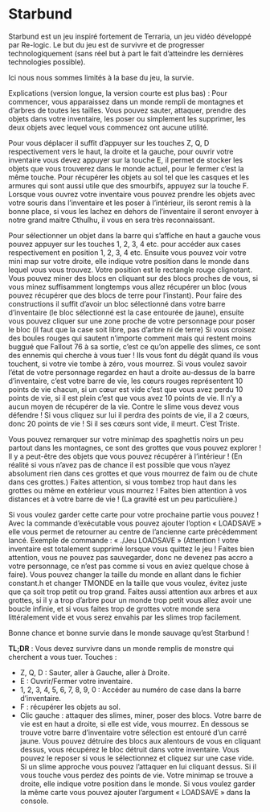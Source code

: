 #                                                 **Starbund**

Starbund est un jeu inspiré fortement de Terraria, un jeu vidéo développé par Re-logic.
Le but du jeu est de survivre et de progresser technologiquement (sans réel but à part le fait d’atteindre les dernières technologies possible).

Ici nous nous sommes limités à la base du jeu, la survie.

Explications (version longue, la version courte est plus bas) :
Pour commencer, vous apparaissez dans un monde rempli de montagnes et d’arbres de toutes les tailles. Vous pouvez sauter, attaquer, prendre des objets dans votre inventaire, les poser ou simplement les supprimer, les deux objets avec lequel vous commencez ont aucune utilité.

Pour vous déplacer il suffit d’appuyer sur les touches Z, Q, D respectivement vers le haut, la droite et la gauche, pour ouvrir votre inventaire vous devez appuyer sur la touche E, il permet de stocker les objets que vous trouverez dans le monde actuel, pour le fermer c’est la même touche. Pour récupérer les objets au sol tel que les casques et les armures qui sont aussi utile que des smourbifs, appuyez sur la touche F. Lorsque vous ouvrez votre inventaire vous pouvez prendre les objets avec votre souris dans l’inventaire et les poser à l’intérieur, ils seront remis à la bonne place, si vous les lachez en dehors de l’inventaire il seront envoyer à notre grand maitre Cthulhu, il vous en sera très reconnaissant.

Pour sélectionner un objet dans la barre qui s’affiche en haut a gauche vous pouvez appuyer sur les touches 1, 2, 3, 4 etc. pour accéder aux cases respectivement en position 1, 2, 3, 4 etc.
Ensuite vous pouvez voir votre mini map sur votre droite, elle indique votre position dans le monde dans lequel vous vous trouvez. Votre position est le rectangle rouge clignotant.
Vous pouvez miner des blocs en cliquant sur des blocs proches de vous, si vous minez suffisamment longtemps vous allez récupérer un bloc (vous pouvez récupérer que des blocs de terre pour l’instant).
Pour faire des constructions il suffit d’avoir un bloc sélectionné dans votre barre d’inventaire (le bloc sélectionné est la case entourée de jaune), ensuite vous pouvez cliquer sur une zone proche de votre personnage pour poser le bloc (il faut que la case soit libre, pas d’arbre ni de terre)
Si vous croisez des boules rouges qui sautent n’importe comment mais qui restent moins buggué que Fallout 76 à sa sortie, c’est ce qu’on appelle des slimes, ce sont des ennemis qui cherche à vous tuer ! Ils vous font du dégât quand ils vous touchent, si votre vie tombe à zéro, vous mourrez.
Si vous voulez savoir l’état de votre personnage regardez en haut a droite au-dessus de la barre d’inventaire, c’est votre barre de vie, les cœurs rouges représentent 10 points de vie chacun, si un cœur est vide c’est que vous avez perdu 10 points de vie, si il est plein c’est que vous avez 10 points de vie. Il n’y a aucun moyen de récupérer de la vie.
Contre le slime vous devez vous défendre ! Si vous cliquez sur lui il perdra des points de vie, il a 2 cœurs, donc 20 points de vie ! Si il ses cœurs sont vide, il meurt. C’est Triste.

Vous pouvez remarquer sur votre minimap des spaghettis noirs un peu partout dans les montagnes, ce sont des grottes que vous pouvez explorer ! Il y a peut-être des objets que vous pouvez récupérer à l’intérieur ! (En réalité si vous n’avez pas de chance il est possible que vous n’ayez absolument rien dans ces grottes et que vous mourrez de faim ou de chute dans ces grottes.)
Faites attention, si vous tombez trop haut dans les grottes ou même en extérieur vous mourrez ! Faites bien attention à vos distances et à votre barre de vie ! (La gravité est un peu particulière.)


Si vous voulez garder cette carte pour votre prochaine partie vous pouvez ! Avec la commande d’exécutable vous pouvez ajouter l’option « LOADSAVE » elle vous permet de retourner au centre de l’ancienne carte précédemment lancé.
Exemple de commande :
« ./Jeu LOADSAVE »
(Attention ! votre inventaire est totalement supprimé lorsque vous quittez le jeu ! Faites bien attention, vous ne pouvez pas sauvegarder, donc ne devenez pas accro a votre personnage, ce n’est pas comme si vous en aviez quelque chose à faire).
Vous pouvez changer la taille du monde en allant dans le fichier constant.h et changer TMONDE en la taille que vous voulez, évitez juste que ça soit trop petit ou trop grand. Faites aussi attention aux arbres et aux grottes, si il y a trop d’arbre pour un monde trop petit vous allez avoir une boucle infinie, et si vous faites trop de grottes votre monde sera littéralement vide et vous serez envahis par les slimes trop facilement.

Bonne chance et bonne survie dans le monde sauvage qu’est Starbund !


**TL;DR** :
Vous devez survivre dans un monde remplis de monstre qui cherchent a vous tuer.
Touches :
- Z, Q, D : Sauter, aller à Gauche, aller à Droite.
- E : Ouvrir/Fermer votre inventaire.
- 1, 2, 3, 4, 5, 6, 7, 8, 9, 0 : Accéder au numéro de case dans la barre d’inventaire.
- F : récupérer les objets au sol.
- Clic gauche : attaquer des slimes, miner, poser des blocs.
Votre barre de vie est en haut a droite, si elle est vide, vous mourrez.
En dessous se trouve votre barre d’inventaire votre sélection est entouré d’un carré jaune. Vous pouvez détruire des blocs aux alentours de vous en cliquant dessus, vous récupérez le bloc détruit dans votre inventaire. Vous pouvez le reposer si vous le sélectionnez et cliquez sur une case vide.
Si un slime approche vous pouvez l’attaquer en lui cliquant dessus. Si il vous touche vous perdez des points de vie.
Votre minimap se trouve a droite, elle indique votre position dans le monde.
Si vous voulez garder la même carte vous pouvez ajouter l’argument « LOADSAVE » dans la console.
